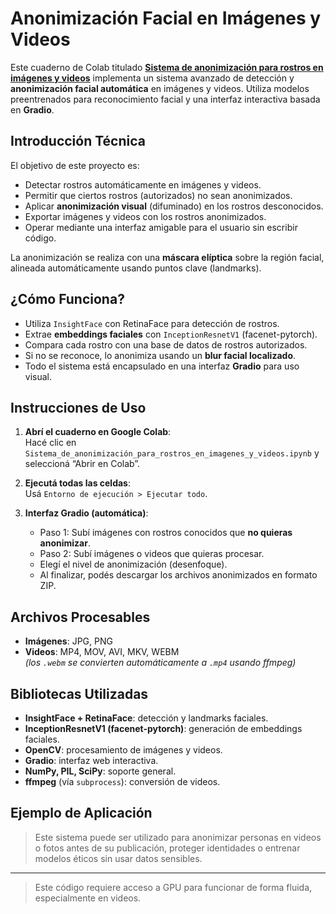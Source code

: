 # Anonimización Facial en Imágenes y Videos

Este cuaderno de Colab titulado **[Sistema de anonimización para rostros en imágenes y videos](Sistema_de_anonimización_para_rostros_en_imagenes_y_videos.ipynb)** implementa un sistema avanzado de detección y **anonimización facial automática** en imágenes y videos. Utiliza modelos preentrenados para reconocimiento facial y una interfaz interactiva basada en **Gradio**.

## Introducción Técnica

El objetivo de este proyecto es:

- Detectar rostros automáticamente en imágenes y videos.
- Permitir que ciertos rostros (autorizados) no sean anonimizados.
- Aplicar **anonimización visual** (difuminado) en los rostros desconocidos.
- Exportar imágenes y videos con los rostros anonimizados.
- Operar mediante una interfaz amigable para el usuario sin escribir código.

La anonimización se realiza con una **máscara elíptica** sobre la región facial, alineada automáticamente usando puntos clave (landmarks).

## ¿Cómo Funciona?

- Utiliza `InsightFace` con RetinaFace para detección de rostros.
- Extrae **embeddings faciales** con `InceptionResnetV1` (facenet-pytorch).
- Compara cada rostro con una base de datos de rostros autorizados.
- Si no se reconoce, lo anonimiza usando un **blur facial localizado**.
- Todo el sistema está encapsulado en una interfaz **Gradio** para uso visual.

## Instrucciones de Uso

1. **Abrí el cuaderno en Google Colab**:  
   Hacé clic en `Sistema_de_anonimización_para_rostros_en_imagenes_y_videos.ipynb` y seleccioná “Abrir en Colab”.

2. **Ejecutá todas las celdas**:  
   Usá `Entorno de ejecución > Ejecutar todo`.

3. **Interfaz Gradio (automática)**:
   - Paso 1: Subí imágenes con rostros conocidos que **no quieras anonimizar**.
   - Paso 2: Subí imágenes o videos que quieras procesar.
   - Elegí el nivel de anonimización (desenfoque).
   - Al finalizar, podés descargar los archivos anonimizados en formato ZIP.

## Archivos Procesables

- **Imágenes**: JPG, PNG  
- **Videos**: MP4, MOV, AVI, MKV, WEBM  
  *(los `.webm` se convierten automáticamente a `.mp4` usando ffmpeg)*

## Bibliotecas Utilizadas

- **InsightFace + RetinaFace**: detección y landmarks faciales.
- **InceptionResnetV1 (facenet-pytorch)**: generación de embeddings faciales.
- **OpenCV**: procesamiento de imágenes y videos.
- **Gradio**: interfaz web interactiva.
- **NumPy, PIL, SciPy**: soporte general.
- **ffmpeg** (vía `subprocess`): conversión de videos.

## Ejemplo de Aplicación

> Este sistema puede ser utilizado para anonimizar personas en videos o fotos antes de su publicación, proteger identidades o entrenar modelos éticos sin usar datos sensibles.

---

> Este código requiere acceso a GPU para funcionar de forma fluida, especialmente en videos. 
